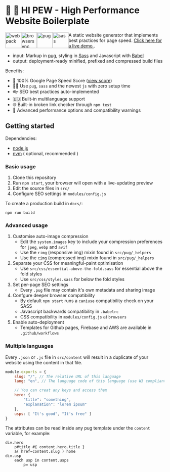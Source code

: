 # 👋 🔫 HI PEW - High Performance Website Boilerplate

<img height="50px" style="float: left;" alt="webpack" src="http://i.imgur.com/xz36f45.png" /> <img height="50px" style="float: left;" alt="browsersync" src="http://i.imgur.com/L5peje9.png" /> <img height="50px" style="float: left;" alt="pug" src="http://i.imgur.com/x4sHEg4.png" /> <img height="50px" style="float: left;" alt="sass" src="http://i.imgur.com/O9ikKdz.png" />

A static website generator that implements best practices for page speed. [ Click here for a live demo ]( https://actuallymentor.github.io/hi-pew/ ).

- input: Markup in [pug]( https://github.com/pugjs ), styling in [Sass]( https://github.com/sass/sass ) and Javascript with [Babel]( https://babeljs.io/ )
- output: deployment-ready minified, prefixed and compressed build files

Benefits:

- 🚀 100% Google Page Speed Score ([view score]( https://developers.google.com/speed/pagespeed/insights/?url=https://actuallymentor.github.io/hi-pew/ ))
- 👩‍💻 Use `pug`, `sass` and the newest `js` with zero setup time
- 👓 SEO best practices auto-implemented
- 🇪🇺 Built-in multilanguage support
- 🌐 Built-in broken link checker through `npm test`
- 🧪 Advanced performance options and compatibility warnings

## Getting started

Dependencies:

- [node.js]( https://nodejs.org/en/ )
- [nvm]( https://github.com/nvm-sh/nvm ) ( optional, recommended )

### Basic usage

1. Clone this repository
2. Run `npm start`, your browser will open with a live-updating preview
3. Edit the source files in `src/`
4. Configure SEO settings in `modules/config.js`

To create a production build in `docs/`:

```shell
npm run build
```

### Advanced usage

1. Customise auto-image compression
    - Edit the `system.images` key to include your compression preferences for `jpeg`, `webp` and `avif`
    - Use the `rimg` (responsive img) mixin found in `src/pug/_helpers`
    - Use the `cimg` (compressed img) mixin found in `src/pug/_helpers`
2. Separate your CSS for meaningful-paint optimisation
    - Use `src/css/essential-above-the-fold.sass` for essential above the fold styles
    - Use `src/css/styles.sass` for below the fold styles
3. Set per-page SEO settings
    - Every `.pug` file may contain it's own metadata and sharing image
4. Confgure deeper browser compatibility
    - By default `npm start` runs a `caniuse` compatibility check on your SASS
    - Javascript backwards compatibility in `.babelrc`
    - CSS compatibility in `modules/config.js` at `browsers`
4. Enable auto-deployment
    - Templates for Github pages, Firebase and AWS are available in `.github/workflows`

### Multiple languages

Every `.json` or `.js` file in `src/content` will result in a duplicate of your website using the content in that file.

```js
module.exports = {
    slug: "/", // The relative URL of this language
    lang: "en", // The language code of this language (use W3 compliant codes)

    // You can creat any keys and access them
    hero: {
        "title": "something",
        "explanation": "lorem ipsum"
    },
    usps: [ "It's good", "It's free" ]
}
```

The attributes can be read inside any pug template under the `content` variable, for example:

```pug
div.hero
    p#title #{ content.hero.title }
    a( href=content.slug ) home
div.usp
    each usp in content.usps
        p= usp
```
